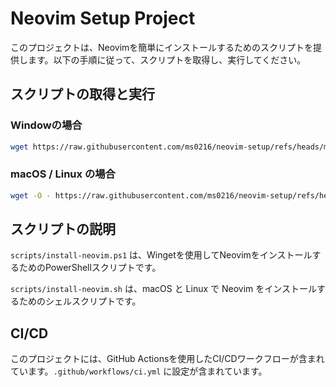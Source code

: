 # Neovim Setup Project

このプロジェクトは、Neovimを簡単にインストールするためのスクリプトを提供します。以下の手順に従って、スクリプトを取得し、実行してください。

## スクリプトの取得と実行

### Windowの場合
```bash
wget https://raw.githubusercontent.com/ms0216/neovim-setup/refs/heads/master/scripts/install-neovim.ps1 | Select-Object -ExpandProperty Content | Invoke-Expression
```

### macOS / Linux の場合
```bash
wget -O - https://raw.githubusercontent.com/ms0216/neovim-setup/refs/heads/master/scripts/install-neovim.sh | bash
```

## スクリプトの説明

`scripts/install-neovim.ps1` は、Wingetを使用してNeovimをインストールするためのPowerShellスクリプトです。

`scripts/install-neovim.sh` は、macOS と Linux で Neovim をインストールするためのシェルスクリプトです。

## CI/CD

このプロジェクトには、GitHub Actionsを使用したCI/CDワークフローが含まれています。`.github/workflows/ci.yml` に設定が含まれています。